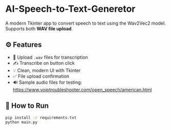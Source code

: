 # AI-Speech-to-Text-Generetor

A modern Tkinter app to convert speech to text using the Wav2Vec2 model. Supports both **WAV file upload**.

## ⚙️ Features

- 📁 Upload `.wav` files for transcription
- ✍️ Transcribe on button click
- 💡 Clean, modern UI with Tkinter
- ✅ File upload confirmation
- 🔊 Sample audio files for testing:
    https://www.voiptroubleshooter.com/open_speech/american.html

## 🚀 How to Run

```bash
pip install -r requirements.txt
python main.py


